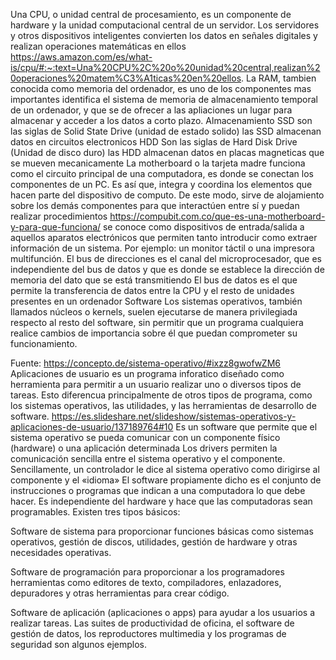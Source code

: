 Una CPU, o unidad central de procesamiento, es un componente de hardware y la unidad computacional central de un servidor. Los servidores y otros dispositivos inteligentes convierten los datos en señales digitales y realizan operaciones matemáticas en ellos
https://aws.amazon.com/es/what-is/cpu/#:~:text=Una%20CPU%2C%20o%20unidad%20central,realizan%20operaciones%20matem%C3%A1ticas%20en%20ellos.
La RAM, tambien conocida como memoria del ordenador, es uno de los componentes mas importantes 
identifica el sistema de memoria de almacenamiento temporal de un ordenador, y que se de ofrecer a las apliaciones un lugar para 
almacenar y acceder a los datos a corto plazo. 
Almacenamiento
SSD son las siglas de Solid State Drive (unidad de estado solido)
las SSD almacenan datos en circuitos electronicos
HDD Son las siglas de Hard Disk Drive (Unidad de disco duro)
las HDD almacenan datos en placas magneticas que se mueven mecanicamente 
La motherboard o la tarjeta madre funciona como el circuito principal de una computadora, es donde se conectan los componentes de un PC. Es así que, integra y coordina los elementos que hacen parte del dispositivo de computo. De este modo, sirve de alojamiento sobre los demás componentes para que interactúen entre sí y puedan realizar procedimientos
https://compubit.com.co/que-es-una-motherboard-y-para-que-funciona/
se conoce como dispositivos de entrada/salida a aquellos aparatos electrónicos 
que permiten tanto introducir como extraer información de un sistema.
 Por ejemplo: un monitor táctil o una impresora multifunción.
El bus de direcciones es el canal del microprocesador, que es independiente del bus de datos y que es donde se establece la dirección de memoria del dato que se está transmitiendo
El bus de datos es el que permite la transferencia de datos entre la CPU y el resto de unidades presentes en un ordenador
Software 
Los sistemas operativos, también llamados núcleos o kernels, suelen ejecutarse de manera privilegiada respecto al resto del software, sin permitir que un programa cualquiera realice cambios de importancia sobre él que puedan comprometer su funcionamiento.

Fuente: https://concepto.de/sistema-operativo/#ixzz8gwofwZM6
Aplicaciones de usuario es un programa inforatico diseñado como herramienta para permitir a un usuario realizar uno o diversos tipos de tareas. Esto diferencua principalmente de otros tipos de programa, como los sistemas operativos, las utilidades, y las herramientas de desarrollo de software.
https://es.slideshare.net/slideshow/sistemas-operativos-y-aplicaciones-de-usuario/137189764#10
Es un software que permite que el sistema operativo se pueda comunicar con un componente físico (hardware) o una aplicación determinada Los drivers permiten la comunicación sencilla entre el sistema operativo y el componente. Sencillamente, un controlador le dice al sistema operativo como dirigirse al componente y el «idioma»
El software propiamente dicho es el conjunto de instrucciones o programas que indican a una computadora lo que debe hacer. Es independiente del hardware y hace que las computadoras sean programables. Existen tres tipos básicos:

Software de sistema para proporcionar funciones básicas como sistemas operativos, gestión de discos, utilidades, gestión de hardware y otras necesidades operativas.

Software de programación para proporcionar a los programadores herramientas como editores de texto, compiladores, enlazadores, depuradores y otras herramientas para crear código.

Software de aplicación (aplicaciones o apps) para ayudar a los usuarios a realizar tareas. Las suites de productividad de oficina, el software de gestión de datos, los reproductores multimedia y los programas de seguridad son algunos ejemplos.